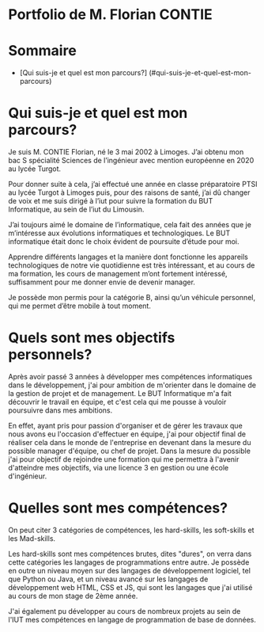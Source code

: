 # Portfolio de M. Florian CONTIE


# Sommaire

 - [Qui suis-je et quel est mon parcours?] (#qui-suis-je-et-quel-est-mon-parcours)



# Qui suis-je et quel est mon parcours?

Je suis M. CONTIE Florian, né le 3 mai 2002 à Limoges. J’ai obtenu mon bac S spécialité Sciences de l’ingénieur avec mention européenne en 2020 au lycée Turgot.

Pour donner suite à cela, j’ai effectué une année en classe préparatoire PTSI au lycée Turgot à Limoges puis, pour des raisons de santé, j’ai dû changer de voix et me suis dirigé à l’iut pour suivre la formation du BUT Informatique, au sein de l’iut du Limousin.

J’ai toujours aimé le domaine de l’informatique, cela fait des années que je m’intéresse aux évolutions informatiques et technologiques. Le BUT informatique était donc le choix évident de poursuite d’étude pour moi.

Apprendre différents langages et la manière dont fonctionne les appareils technologiques de notre vie quotidienne est très intéressant, et au cours de ma formation, les cours de management m’ont fortement intéressé, suffisamment pour me donner envie de devenir manager.

Je possède mon permis pour la catégorie B, ainsi qu’un véhicule personnel, qui me permet d’être mobile à tout moment.


# Quels sont mes objectifs personnels?

Après avoir passé 3 années à développer mes compétences informatiques dans le développement, j'ai pour ambition de m'orienter dans le domaine de la gestion de projet et de management.  Le BUT Informatique m'a fait découvrir le travail en équipe, et c'est cela qui me pousse à vouloir poursuivre dans mes ambitions.

En effet, ayant pris pour passion d'organiser et de gérer les travaux que nous avons eu l'occasion d'effectuer en équipe, j'ai pour objectif final de réaliser cela dans le monde de l'entreprise en devenant dans la mesure du possible manager d'équipe, ou chef de projet.
Dans la mesure du possible j'ai pour objectif de rejoindre une formation qui me permettra à l'avenir d'atteindre mes objectifs, via une licence 3 en gestion ou une école d'ingénieur.

# Quelles sont mes compétences?

On peut citer 3 catégories de compétences, les hard-skills, les soft-skills et les Mad-skills.

Les hard-skills sont mes compétences brutes, dites "dures", on verra dans cette catégories les langages de programmations entre autre. Je possède en outre un niveau moyen sur des langages de développement logiciel, tel que Python ou Java, et un niveau avancé sur les langages de développement web HTML, CSS et JS, qui sont les langages que j'ai utilisé au cours de mon stage de 2ème année.

J'ai également pu développer au cours de nombreux projets au sein de l'IUT mes compétences en langage de programmation de base de données.
